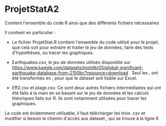 # ProjetStatA2
Contient l'ensemble du code R ainsi que des différents fichiers nécessaires

Il contient en particulier :

- Le fichier ProjetStat.R contient l'ensemble du code utilisé pour le projet, que cela soit pour extraire et traiter le jeu de données, faire des tests d'hypothèses, ou tracer les graphiques.

- Earthquakes.csv, le jeu de données utilisés disponible sur https://www.kaggle.com/datasets/mohitkr05/global-significant-earthquake-database-from-2150bc?resource=download . Seul les , ont été transformés en ; pour que le dataset soit lisible sur Excel.

- Eff2.csv et plage.csv. Ce sont deux autres fichiers intermédiaires qui ont été faits à la main en se basant sur le jeu de données et les calculs théoriques faits sur R.
Ils sont notamment utilisées pour tracer les graphiques. 

Le code est évidemment utilisable, il faut télécharger les trois .csv et modifier si besoin le chemin d'accès aux dataset , qui se trouve à la ligne 6

